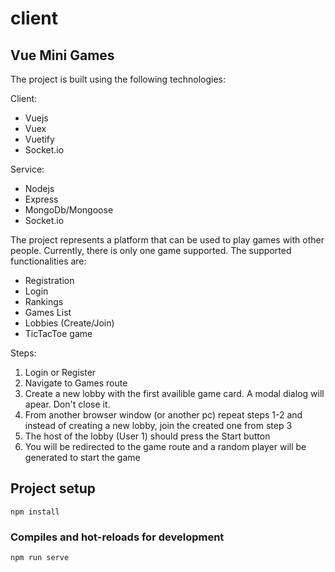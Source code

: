 # client

## Vue Mini Games

The project is built using the following technologies:

Client:
- Vuejs
- Vuex
- Vuetify
- Socket.io

Service:
- Nodejs
- Express
- MongoDb/Mongoose
- Socket.io

The project represents a platform that can be used to play games with other people. Currently, there is only one game supported. The supported functionalities are:
- Registration
- Login
- Rankings
- Games List
- Lobbies (Create/Join)
- TicTacToe game

Steps:

1) Login or Register
2) Navigate to Games route
3) Create a new lobby with the first availible game card. A modal dialog will apear. Don't close it.
4) From another browser window (or another pc) repeat steps 1-2 and instead of creating a new lobby, join the created one from step 3
5) The host of the lobby (User 1) should press the Start button
6) You will be redirected to the game route and a random player will be generated to start the game

## Project setup
```
npm install
```

### Compiles and hot-reloads for development
```
npm run serve
```
